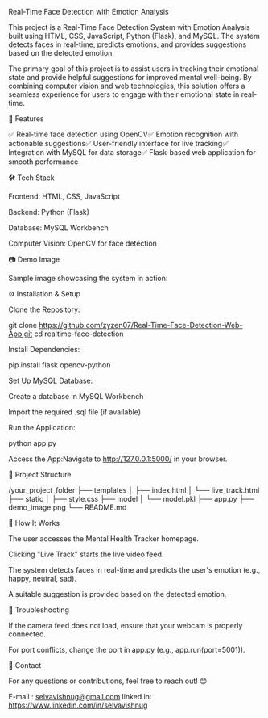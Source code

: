 Real-Time Face Detection with Emotion Analysis

This project is a Real-Time Face Detection System with Emotion Analysis built using HTML, CSS, JavaScript, Python (Flask), and MySQL. The system detects faces in real-time, predicts emotions, and provides suggestions based on the detected emotion.

The primary goal of this project is to assist users in tracking their emotional state and provide helpful suggestions for improved mental well-being. By combining computer vision and web technologies, this solution offers a seamless experience for users to engage with their emotional state in real-time.

🚀 Features

✅ Real-time face detection using OpenCV✅ Emotion recognition with actionable suggestions✅ User-friendly interface for live tracking✅ Integration with MySQL for data storage✅ Flask-based web application for smooth performance

🛠️ Tech Stack

Frontend: HTML, CSS, JavaScript

Backend: Python (Flask)

Database: MySQL Workbench

Computer Vision: OpenCV for face detection

📷 Demo Image

Sample image showcasing the system in action:



⚙️ Installation & Setup

Clone the Repository:

git clone https://github.com/zyzen07/Real-Time-Face-Detection-Web-App.git
cd realtime-face-detection

Install Dependencies:

pip install flask opencv-python

Set Up MySQL Database:

Create a database in MySQL Workbench

Import the required .sql file (if available)

Run the Application:

python app.py

Access the App:Navigate to http://127.0.0.1:5000/ in your browser.

📂 Project Structure

/your_project_folder
├── templates
│   ├── index.html
│   └── live_track.html
├── static
│   ├── style.css
├── model
│   └── model.pkl
├── app.py
├── demo_image.png
└── README.md

🧠 How It Works

The user accesses the Mental Health Tracker homepage.

Clicking "Live Track" starts the live video feed.

The system detects faces in real-time and predicts the user's emotion (e.g., happy, neutral, sad).

A suitable suggestion is provided based on the detected emotion.

🐞 Troubleshooting

If the camera feed does not load, ensure that your webcam is properly connected.

For port conflicts, change the port in app.py (e.g., app.run(port=5001)).

📧 Contact

For any questions or contributions, feel free to reach out! 😊

E-mail : selvavishnug@gmail.com
linked in: https://www.linkedin.com/in/selvavishnug